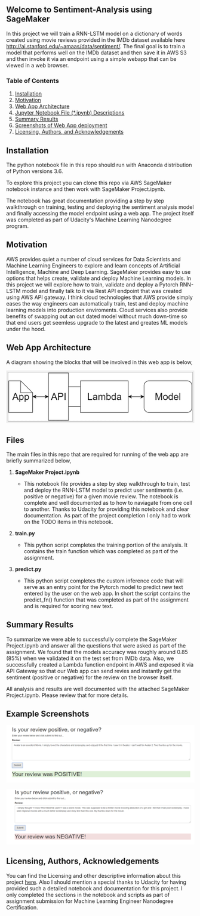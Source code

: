 ## Welcome to Sentiment-Analysis using SageMaker

In this project we will train a RNN-LSTM model on a dictionary of words created using movie reviews provided in the IMDb dataset available here http://ai.stanford.edu/~amaas/data/sentiment/. The final goal is to train a model that performs well on the IMDb dataset and then save it in AWS S3 and then invoke it via an endpoint using a simple webapp that can be viewed in a web browser.
	
### Table of Contents

1. [Installation](#installation)
2. [Motivation](#motivation)
3. [Web App Architecture](#Architecture)
4. [Jupyter Notebook File (*.ipynb) Descriptions](#files)
5. [Summary Results](#summaryresults)
6. [Screenshots of Web App deployment](#screenshots)
7. [Licensing, Authors, and Acknowledgements](#licensing)
	
## Installation <a name="installation"></a>

The python notebook file in this repo should run with Anaconda distribution of Python versions 3.6.

To explore this project you can clone this repo via AWS SageMaker notebook instance and then work with SageMaker Project.ipynb.

The notebook has great documentation providing a step by step walkthrough on training, testing and deploying the sentiment analysis model and finally accessing the model endpoint using a web app. The project itself was completed as part of Udacity's Machine Learning Nanodegree program.

## Motivation<a name="motivation"></a>

AWS provides quiet a number of cloud services for Data Scientists and Machine Learning Engineers to explore and learn concepts of Artificial Intelligence, Machine and Deep Learning. SageMaker provides easy to use options that helps create, validate and deploy Machine Learning models. In this project we will explore how to train, validate and deploy a Pytorch RNN-LSTM model and finally talk to it via Rest API endpoint that was created using AWS API gateway. I think cloud technologies that AWS provide simply eases the way engineers can automatically train, test and deploy machine learning models into production enviroments. Cloud services also provide benefits of swapping out an out dated model without much down-time so that end users get seemless upgrade to the latest and greates ML models under the hood.

## Web App Architecture

A diagram showing the blocks that will be involved in this web app is below,
	
![alt text](images/Web_App_Diagram.PNG "Web App Architecture Diagram")
	
## Files

The main files in this repo that are required for running of the web app are briefly summarized below,

1. **SageMaker Project.ipynb**
     - This notebook file provides a step by step walkthrough to train, test and deploy the RNN-LSTM model to predict user sentiments (i.e. positive or negative) for a given movie review. The notebook is complete and well documented as to how to naviagate from one cell to another. Thanks to Udacity for providing this notebook and clear documentation. As part of the project completion I only had to work on the TODO items in this notebook.
				
2. **train.py**
     - This python script completes the training portion of the analysis. It contains the train function which was completed as part of the assignment.

3. **predict.py**
     - This python script completes the custom inference code that will serve as an entry point for the Pytorch model to predict new text entered by the user on the web app. In short the script contains the predict_fn() function that was completed as part of the assignment and is required for scoring new text.

## Summary Results

To summarize we were able to successfully complete the SageMaker Project.ipynb and answer all the questions that were asked as part of the assignment. We found that the models accuracy was roughly around 0.85 (85%) when we validated it on the test set from IMDb data. Also, we successfully created a Lambda function endpoint in AWS and exposed it via API Gateway so that our Web app can send revies and instantly get the sentiment (positive or negative) for the review on the browser itself.

All analysis and results are well documented with the attached SageMaker Project.ipynb. Please review that for more details.

## Example Screenshots

![alt text](images/PositiveReview.PNG "Positive Review")
	
![alt text](images/NegativeReview.PNG "Negative Review")

## Licensing, Authors, Acknowledgements

You can find the Licensing and other descriptive information about this project [here](https://github.com/kart-projects/Sentiment-Analysis/blob/master/LICENSE). Also I should mention a special thanks to Udacity for having provided such a detailed notebook and documentation for this project. I only completed the sections in the notebook and scripts as part of assignment submission for Machine Learning Engineer Nanodegree Certification.